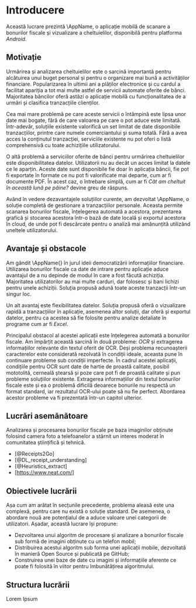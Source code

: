 # Introducere

Această lucrare prezintă \AppName, o aplicație mobilă de scanare a bonurilor fiscale și vizualizare a cheltuielilor, disponibilă pentru platforma *Android*.

## Motivație

Urmărirea și analizarea cheltuielilor este o sarcină importantă pentru alcătuirea unui buget personal și pentru o organizare mai bună a activităților financiare. Popularizarea în ultimii ani a plăților electronice și cu cardul a facilitat apariția a tot mai multe astfel de servicii automate oferite de bănci. Majoritatea băncilor oferă astăzi o aplicație mobilă cu funcționalitatea de a urmări și clasifica tranzacțiile clienților.

Cea mai mare problemă pe care aceste servicii o întâmpină este lipsa unor date mai bogate, fără de care valoarea pe care o pot aduce este limitată. Într-adevăr, soluțiile existente valorifică un set limitat de date disponibile tranzacțiilor, printre care numele comerciantului și suma totală. Fără a avea acces la conținutul tranzacției, serviciile existente nu pot oferi o listă comprehensivă cu toate achizițiile utilizatorului.

O altă problemă a serviciilor oferite de bănci pentru urmărirea cheltuielilor este disponibilitatea datelor. Utilizatorii nu au decât un acces limitat la datele ce le aparțin. Aceste date sunt disponibile fie doar în aplicația băncii, fie pot fi exportate în formate ce nu pot fi valorificate mai departe, cum ar fi documente PDF. În acest caz, o întrebare simplă, cum ar fi *Cât am cheltuit în această lună pe pâine?* devine greu de răspuns.

Având în vedere dezavantajele soluțiilor curente, am dezvoltat \AppName, o soluție completă de gestionare a tranzacțiilor personale. Aceasta permite scanarea bonurilor fiscale, înțelegerea automată a acestora, prezentarea grafică și stocarea acestora într-o bază de date locală și exportul acestora în cloud, de unde pot fi descărcate pentru o analiză mai amănunțită utilizând uneltele utilizatorului.

## Avantaje și obstacole

Am gândit \AppName{} în jurul ideii democratizării informațiilor financiare. Utilizarea bonurilor fiscale ca date de intrare pentru aplicație aduce avantajul de a nu depinde de modul în care a fost făcută achiziția. Majoritatea utilizatorilor au mai multe carduri, dar folosesc și bani lichizi pentru unele achiziții. Soluția propusă adună toate aceste tranzacții într-un singur loc.

Un alt avantaj este flexibilitatea datelor. Soluția propusă oferă o vizualizare rapidă a tranzacțiilor în aplicație, asemenea altor soluții, dar oferă și exportul datelor, pentru ca acestea să fie folosite pentru analize detaliate în programe cum ar fi *Excel*.

Principalul obstacol al acestei aplicații este înțelegerea automată a bonurilor fiscale. Am împărțit această sarcină în două probleme: *OCR* și extragerea informațiilor relevante din textul oferit de OCR. Deși problema recunoașterii caracterelor este considerată rezolvată în condiții ideale, aceasta pune în continuare probleme sub condiții imperfecte. În cadrul acestei aplicații, condițiile pentru OCR sunt date de hartie de proastă calitate, posibil mototolită, cerneală ștearsă și poze care pot fi de proastă calitate și pun probleme soluțiilor existente. Extragerea informațiilor din textul bonurilor fiscale este și ea o problemă dificilă deoarece bonurile nu respectă un format standard, iar rezultatul OCR-ului poate să nu fie perfect. Abordarea acestor probleme va fi prezentată într-un capitol ulterior.

## Lucrări asemănătoare

Analizarea și procesarea bonurilor fiscale pe baza imaginilor obținute folosind camera foto a telefoanelor a stârnit un interes moderat în comunitatea științifică și tehnică.

* [@Receipts2Go]
* [@DL_receipt_understanding]
* [@Heuristics_extract]
* [https://www.neat.com/]

## Obiectivele lucrării

Așa cum am arătat în secțunile precedente, problema aleasă este una complexă, pentru care nu există o soluție standard. De asemenea, o abordare nouă are potențialul de a aduce valoare unei categorii de utilizatori. Așadar, această lucrare își propune:

* Dezvoltarea unui algoritm de procesare și analizare a bonurilor fiscale sub formă de imagini obținute cu un telefon mobil;
* Distribuirea acestui algoritm sub forma unei aplicații mobile, dezvoltată în manieră Open Source și publicată pe GitHub;
* Construirea unei baze de date cu imagini și informațiile aferente ce poate fi folosită în viitor pentru îmbunătățirea algoritmului.

## Structura lucrării

Lorem Ipsum
